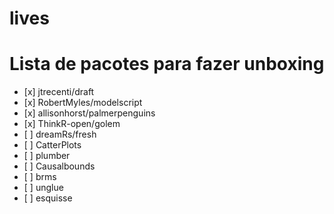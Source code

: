 
<!-- README.md is generated from README.Rmd. Please edit that file -->

# lives

# Lista de pacotes para fazer unboxing

  - \[x\] jtrecenti/draft
  - \[x\] RobertMyles/modelscript
  - \[x\] allisonhorst/palmerpenguins
  - \[x\] ThinkR-open/golem
  - \[ \] dreamRs/fresh
  - \[ \] CatterPlots
  - \[ \] plumber
  - \[ \] Causalbounds
  - \[ \] brms
  - \[ \] unglue
  - \[ \] esquisse
